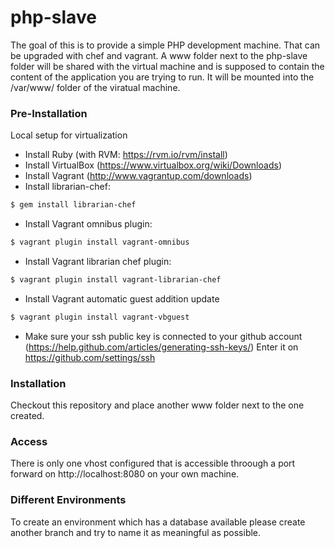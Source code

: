 php-slave
=========
The goal of this is to provide a simple PHP development machine. That can be upgraded with chef and vagrant. A www folder next to the php-slave folder will be shared with the virtual machine and is supposed to contain the content of the application you are trying to run. It will be mounted into the /var/www/ folder of the viratual machine.

### Pre-Installation
Local setup for virtualization

* Install Ruby (with RVM: https://rvm.io/rvm/install)
* Install VirtualBox (https://www.virtualbox.org/wiki/Downloads)
* Install Vagrant (http://www.vagrantup.com/downloads)
* Install librarian-chef:
```sh
$ gem install librarian-chef
```
* Install Vagrant omnibus plugin:
```sh
$ vagrant plugin install vagrant-omnibus
```
* Install Vagrant librarian chef plugin:
```sh
$ vagrant plugin install vagrant-librarian-chef
```
* Install Vagrant automatic guest addition update
```sh
$ vagrant plugin install vagrant-vbguest
```
* Make sure your ssh public key is connected to your github account (https://help.github.com/articles/generating-ssh-keys/) Enter it on https://github.com/settings/ssh

### Installation
Checkout this repository and place another www folder next to the one created. 

### Access
There is only one vhost configured that is accessible throough a port forward on http://localhost:8080 on your own machine.

### Different Environments
To create an environment which has a database available please create another branch and try to name it as meaningful as possible.

